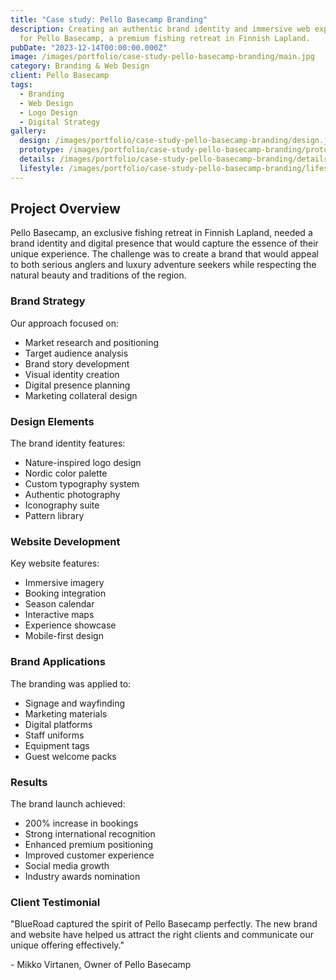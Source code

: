 ```yaml
---
title: "Case study: Pello Basecamp Branding"
description: Creating an authentic brand identity and immersive web experience
  for Pello Basecamp, a premium fishing retreat in Finnish Lapland.
pubDate: "2023-12-14T00:00:00.000Z"
image: /images/portfolio/case-study-pello-basecamp-branding/main.jpg
category: Branding & Web Design
client: Pello Basecamp
tags:
  - Branding
  - Web Design
  - Logo Design
  - Digital Strategy
gallery:
  design: /images/portfolio/case-study-pello-basecamp-branding/design.jpg
  prototype: /images/portfolio/case-study-pello-basecamp-branding/prototype.jpg
  details: /images/portfolio/case-study-pello-basecamp-branding/details.jpg
  lifestyle: /images/portfolio/case-study-pello-basecamp-branding/lifestyle.jpg
---
```


## Project Overview

Pello Basecamp, an exclusive fishing retreat in Finnish Lapland, needed a brand identity and digital presence that would capture the essence of their unique experience. The challenge was to create a brand that would appeal to both serious anglers and luxury adventure seekers while respecting the natural beauty and traditions of the region.

### Brand Strategy

Our approach focused on:
- Market research and positioning
- Target audience analysis
- Brand story development
- Visual identity creation
- Digital presence planning
- Marketing collateral design

### Design Elements

The brand identity features:
- Nature-inspired logo design
- Nordic color palette
- Custom typography system
- Authentic photography
- Iconography suite
- Pattern library

### Website Development

Key website features:
- Immersive imagery
- Booking integration
- Season calendar
- Interactive maps
- Experience showcase
- Mobile-first design

### Brand Applications

The branding was applied to:
- Signage and wayfinding
- Marketing materials
- Digital platforms
- Staff uniforms
- Equipment tags
- Guest welcome packs

### Results

The brand launch achieved:
- 200% increase in bookings
- Strong international recognition
- Enhanced premium positioning
- Improved customer experience
- Social media growth
- Industry awards nomination

### Client Testimonial

"BlueRoad captured the spirit of Pello Basecamp perfectly. The new brand and website have helped us attract the right clients and communicate our unique offering effectively."

\- Mikko Virtanen, Owner of Pello Basecamp